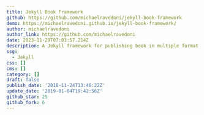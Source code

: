 ```yaml
---
title: Jekyll Book Framework
github: https://github.com/michaelravedoni/jekyll-book-framework
demo: https://michaelravedoni.github.io/jekyll-book-framework/
author: michaelravedoni
author_link: https://github.com/michaelravedoni
date: 2023-11-29T07:03:57.214Z
description: A Jekyll framework for publishing book in multiple format (HTML, PDF, epub)
ssg:
  - Jekyll
css: []
cms: []
category: []
draft: false
publish_date: '2018-11-24T13:46:22Z'
update_date: '2019-01-04T19:42:56Z'
github_star: 25
github_fork: 6
---
```

